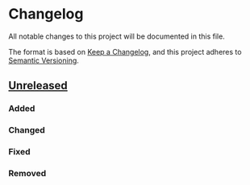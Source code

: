 # Changelog

All notable changes to this project will be documented in this file.

The format is based on [Keep a Changelog](https://keepachangelog.com/en/1.0.0/),
and this project adheres to [Semantic Versioning](https://semver.org/spec/v2.0.0.html).

## [Unreleased]
### Added
### Changed
### Fixed
### Removed

[Unreleased]: https://github.com/alexandra-wolf/gazet/compare/a7ab2013c9ecfd00b2b3d536709da750550d5235...main

[@alexandra-wolf]: https://github.com/alexandra-wolf
